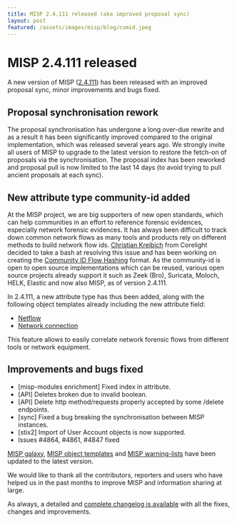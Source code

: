 ```yaml
---
title: MISP 2.4.111 released (aka improved proposal sync)
layout: post
featured: /assets/images/misp/blog/comid.jpeg
---
```


# MISP 2.4.111 released

A new version of MISP ([2.4.111](https://github.com/MISP/MISP/tree/v2.4.111)) has been released with an improved proposal sync, minor improvements and bugs fixed.

## Proposal synchronisation rework

The proposal synchronisation has undergone a long over-due rewrite and as a result it has been significantly improved compared to the original implementation, which was released several years ago. We strongly invite all users of MISP to upgrade
to the latest version to restore the fetch-on of proposals via the synchronisation. The proposal index has been reworked and proposal pull is now limited to the last 14 days (to avoid trying to pull ancient proposals at each sync).

## New attribute type community-id added

At the MISP project, we are big supporters of new open standards, which can help communities in an effort to reference forensic evidences, especially network forensic evidences. It has always been difficult to track down common network flows as many tools and products rely on different methods to build network flow ids. [Christian Kreibich](https://github.com/ckreibich) from Corelight decided to take a bash at resolving this issue and has been working on creating the [Community ID Flow Hashing](https://github.com/corelight/community-id-spec) format. As the community-id is open to open source implementations which can be reused, various open source projects already support it such as Zeek (Bro), Suricata, Moloch, HELK, Elastic and now also MISP, as of version 2.4.111.

In 2.4.111, a new attribute type has thus been added, along with the following object templates already including the new attribute field:

- [Netflow](https://www.misp-project.org/objects.html#_netflow)
- [Network connection](https://www.misp-project.org/objects.html#_network_connection)

This feature allows to easily correlate network forensic flows from different tools or network equipment.

## Improvements and bugs fixed

- [misp-modules enrichment] Fixed index in attribute.
- [API] Deletes broken due to invalid boolean.
- [API] Delete http method/requests properly accepted by some /delete endpoints.
- [sync] Fixed a bug breaking the synchronisation between MISP instances.
- [stix2] Import of User Account objects is now supported.
- Issues #4864, #4861, #4847 fixed

[MISP galaxy](https://www.misp-project.org/galaxy.html), [MISP object templates](https://www.misp-project.org/objects.html) and [MISP warning-lists](https://github.com/MISP/misp-warninglists/) have been updated to the latest version.

We would like to thank all the contributors, reporters and users who have helped us in the past months to improve MISP and information sharing at large.

As always, a detailed and [complete changelog is available](https://www.misp-project.org/Changelog.txt) with all the fixes, changes and improvements.

